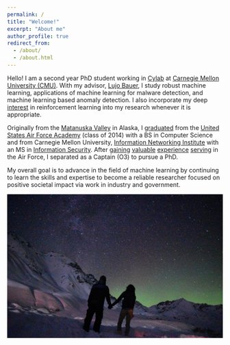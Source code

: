 ```yaml
---
permalink: /
title: "Welcome!"
excerpt: "About me"
author_profile: true
redirect_from: 
  - /about/
  - /about.html
---
```


Hello! I am a second year PhD student working in [Cylab](https://www.cylab.cmu.edu/) at [Carnegie Mellon University (CMU)](https://www.cmu.edu/). With my advisor, [Lujo Bauer](https://users.ece.cmu.edu/~lbauer/), I study robust machine learning, applications of machine learning for malware detection, and machine learning based anomaly detection. I also incorporate my deep [interest](https://keanelucas.com/projects/doom-bot) in reinforcement learning into my research whenever it is appropriate. 

Originally from the [Matanuska Valley](https://www.frontiersman.com/news/trio-of-valley-students-graduate-together-from-u-s-air-force-academy/article_e0b6e5de-edad-11e3-98fc-001a4bcf887a.html) in Alaska, I [graduated](https://youtu.be/tCckScbNfq8) from the [United States Air Force Academy](https://www.usafa.edu/) (class of 2014) with a BS in Computer Science and from Carnegie Mellon University, [Information Networking Institute](https://www.cmu.edu/ini/) with an MS in [Information Security](https://www.cmu.edu/ini/academics/msis/index.html). After [gaining](https://www.dvidshub.net/video/330646/usafa-team-competes-nsa-cyberdefense-exercise) [valuable](https://www.jpl.nasa.gov/) [experience](https://www.wired.com/story/national-guards-fire-mapping-drones-get-ai-upgrade/) [serving](https://www.ai.mil/) in the Air Force, I separated as a Captain (O3) to pursue a PhD.

My overall goal is to advance in the field of machine learning by continuing to learn the skills and expertise to become a reliable researcher focused on positive societal impact via work in industry and government.

![](images/holdinghands_northernlights.jpg)